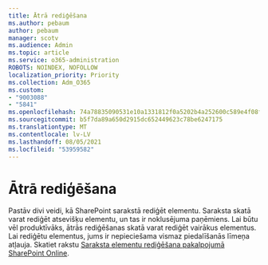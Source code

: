 ```yaml
---
title: Ātrā rediģēšana
ms.author: pebaum
author: pebaum
manager: scotv
ms.audience: Admin
ms.topic: article
ms.service: o365-administration
ROBOTS: NOINDEX, NOFOLLOW
localization_priority: Priority
ms.collection: Adm_O365
ms.custom:
- "9003088"
- "5841"
ms.openlocfilehash: 74a78835090531e10a1331812f0a5202b4a252600c589e4f08ff891398a3cc3d
ms.sourcegitcommit: b5f7da89a650d2915dc652449623c78be6247175
ms.translationtype: MT
ms.contentlocale: lv-LV
ms.lasthandoff: 08/05/2021
ms.locfileid: "53959582"
---
```

# <a name="quick-edit"></a>Ātrā rediģēšana

Pastāv divi veidi, kā SharePoint sarakstā rediģēt elementu. Saraksta skatā varat rediģēt atsevišķu elementu, un tas ir noklusējuma paņēmiens. Lai būtu vēl produktīvāks, ātrās rediģēšanas skatā varat rediģēt vairākus elementus. Lai rediģētu elementus, jums ir nepieciešama vismaz piedalīšanās līmeņa atļauja. Skatiet rakstu [Saraksta elementu rediģēšana pakalpojumā SharePoint Online](https://support.microsoft.com/office/dac1a1c3-a80b-4082-ba57-715cf613d0f7).
